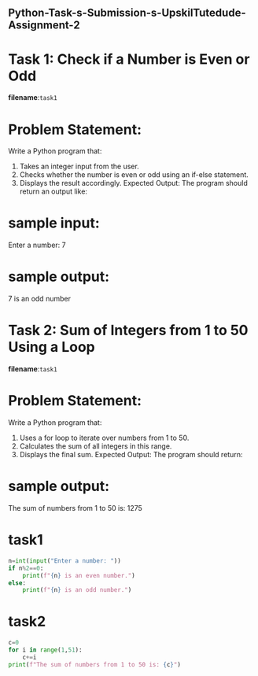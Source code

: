 ## Python-Task-s-Submission-s-UpskilTutedude-Assignment-2
# Task 1: Check if a Number is Even or Odd
**filename**:`task1`
# Problem Statement:  
Write a Python program that:
1. 	Takes an integer input from the user.
2. 	Checks whether the number is even or odd using an if-else statement.
3. 	Displays the result accordingly.
Expected Output:
The program should return an output like:
# sample input:
Enter a number: 7
# sample output:
7 is an odd number
# Task 2: Sum of Integers from 1 to 50 Using a Loop
**filename**:`task1`
# Problem Statement: 
Write a Python program that:
1.   Uses a for loop to iterate over numbers from 1 to 50.
2.   Calculates the sum of all integers in this range.
3.   Displays the final sum.
Expected Output:
The program should return:
# sample output:
The sum of numbers from 1 to 50 is: 1275
# task1
```python
n=int(input("Enter a number: "))
if n%2==0:
    print(f"{n} is an even number.")
else:
    print(f"{n} is an odd number.")
```
# task2
```python
c=0
for i in range(1,51):
    c+=i
print(f"The sum of numbers from 1 to 50 is: {c}")
```
#




